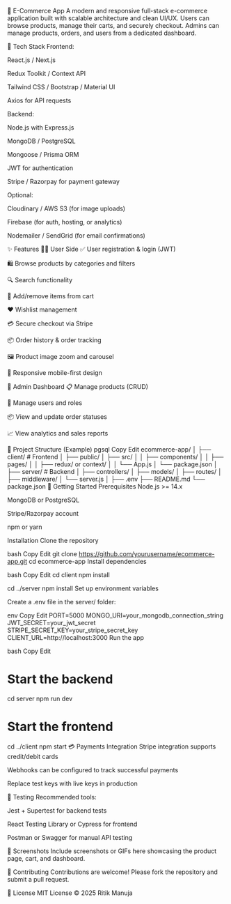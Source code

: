 🛒 E-Commerce App
A modern and responsive full-stack e-commerce application built with scalable architecture and clean UI/UX. Users can browse products, manage their carts, and securely checkout. Admins can manage products, orders, and users from a dedicated dashboard.

🔧 Tech Stack
Frontend:

React.js / Next.js

Redux Toolkit / Context API

Tailwind CSS / Bootstrap / Material UI

Axios for API requests

Backend:

Node.js with Express.js

MongoDB / PostgreSQL

Mongoose / Prisma ORM

JWT for authentication

Stripe / Razorpay for payment gateway

Optional:

Cloudinary / AWS S3 (for image uploads)

Firebase (for auth, hosting, or analytics)

Nodemailer / SendGrid (for email confirmations)

✨ Features
🧑‍💻 User Side
✅ User registration & login (JWT)

🛍️ Browse products by categories and filters

🔍 Search functionality

🛒 Add/remove items from cart

❤️ Wishlist management

💳 Secure checkout via Stripe

📦 Order history & order tracking

🖼️ Product image zoom and carousel

📱 Responsive mobile-first design

🔐 Admin Dashboard
📋 Manage products (CRUD)

👤 Manage users and roles

📦 View and update order statuses

📈 View analytics and sales reports

📁 Project Structure (Example)
pgsql
Copy
Edit
ecommerce-app/
│
├── client/                   # Frontend
│   ├── public/
│   ├── src/
│   │   ├── components/
│   │   ├── pages/
│   │   ├── redux/ or context/
│   │   └── App.js
│   └── package.json
│
├── server/                   # Backend
│   ├── controllers/
│   ├── models/
│   ├── routes/
│   ├── middleware/
│   └── server.js
│
├── .env
├── README.md
└── package.json
🚀 Getting Started
Prerequisites
Node.js >= 14.x

MongoDB or PostgreSQL

Stripe/Razorpay account

npm or yarn

Installation
Clone the repository

bash
Copy
Edit
git clone https://github.com/yourusername/ecommerce-app.git
cd ecommerce-app
Install dependencies

bash
Copy
Edit
cd client
npm install

cd ../server
npm install
Set up environment variables

Create a .env file in the server/ folder:

env
Copy
Edit
PORT=5000
MONGO_URI=your_mongodb_connection_string
JWT_SECRET=your_jwt_secret
STRIPE_SECRET_KEY=your_stripe_secret_key
CLIENT_URL=http://localhost:3000
Run the app

bash
Copy
Edit
# Start the backend
cd server
npm run dev

# Start the frontend
cd ../client
npm start
💳 Payments Integration
Stripe integration supports credit/debit cards

Webhooks can be configured to track successful payments

Replace test keys with live keys in production

🧪 Testing
Recommended tools:

Jest + Supertest for backend tests

React Testing Library or Cypress for frontend

Postman or Swagger for manual API testing

📸 Screenshots
Include screenshots or GIFs here showcasing the product page, cart, and dashboard.

🙌 Contributing
Contributions are welcome! Please fork the repository and submit a pull request.

📄 License
MIT License © 2025 Ritik Manuja
